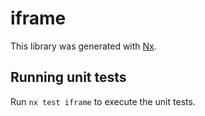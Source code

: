 # iframe

This library was generated with [Nx](https://nx.dev).

## Running unit tests

Run `nx test iframe` to execute the unit tests.
